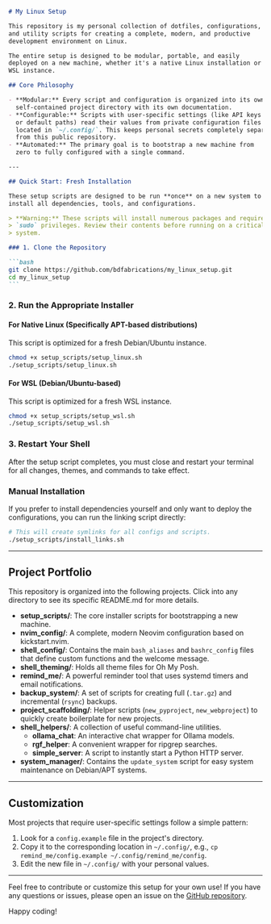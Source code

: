 ````markdown
# My Linux Setup

This repository is my personal collection of dotfiles, configurations,
and utility scripts for creating a complete, modern, and productive
development environment on Linux.

The entire setup is designed to be modular, portable, and easily
deployed on a new machine, whether it's a native Linux installation or a
WSL instance.

## Core Philosophy

- **Modular:** Every script and configuration is organized into its own
  self-contained project directory with its own documentation.
- **Configurable:** Scripts with user-specific settings (like API keys
  or default paths) read their values from private configuration files
  located in `~/.config/`. This keeps personal secrets completely separate
  from this public repository.
- **Automated:** The primary goal is to bootstrap a new machine from
  zero to fully configured with a single command.

---

## Quick Start: Fresh Installation

These setup scripts are designed to be run **once** on a new system to
install all dependencies, tools, and configurations.

> **Warning:** These scripts will install numerous packages and require
> `sudo` privileges. Review their contents before running on a critical
> system.

### 1. Clone the Repository

```bash
git clone https://github.com/bdfabrications/my_linux_setup.git
cd my_linux_setup
```
````

### 2. Run the Appropriate Installer

#### For Native Linux (Specifically APT-based distributions)

This script is optimized for a fresh Debian/Ubuntu instance.

```bash
chmod +x setup_scripts/setup_linux.sh
./setup_scripts/setup_linux.sh
```

#### For WSL (Debian/Ubuntu-based)

This script is optimized for a fresh WSL instance.

```bash
chmod +x setup_scripts/setup_wsl.sh
./setup_scripts/setup_wsl.sh
```

### 3. Restart Your Shell

After the setup script completes, you must close and restart your
terminal for all changes, themes, and commands to take effect.

### Manual Installation

If you prefer to install dependencies yourself and only want to deploy
the configurations, you can run the linking script directly:

```bash
# This will create symlinks for all configs and scripts.
./setup_scripts/install_links.sh
```

---

## Project Portfolio

This repository is organized into the following projects. Click into any
directory to see its specific README.md for more details.

- **setup_scripts/**: The core installer scripts for bootstrapping a new
  machine.
- **nvim_config/**: A complete, modern Neovim configuration based on
  kickstart.nvim.
- **shell_config/**: Contains the main `bash_aliases` and
  `bashrc_config` files that define custom functions and the welcome
  message.
- **shell_theming/**: Holds all theme files for Oh My Posh.
- **remind_me/**: A powerful reminder tool that uses systemd timers and
  email notifications.
- **backup_system/**: A set of scripts for creating full (`.tar.gz`) and
  incremental (`rsync`) backups.
- **project_scaffolding/**: Helper scripts (`new_pyproject`,
  `new_webproject`) to quickly create boilerplate for new projects.
- **shell_helpers/**: A collection of useful command-line utilities.
  - **ollama_chat**: An interactive chat wrapper for Ollama models.
  - **rgf_helper**: A convenient wrapper for ripgrep searches.
  - **simple_server**: A script to instantly start a Python HTTP server.
- **system_manager/**: Contains the `update_system` script for easy
  system maintenance on Debian/APT systems.

---

## Customization

Most projects that require user-specific settings follow a simple
pattern:

1. Look for a `config.example` file in the project's directory.
2. Copy it to the corresponding location in `~/.config/`, e.g., `cp 
remind_me/config.example ~/.config/remind_me/config`.
3. Edit the new file in `~/.config/` with your personal values.

---

Feel free to contribute or customize this setup for your own use! If you
have any questions or issues, please open an issue on the [GitHub
repository](https://github.com/bdfabrications/my_linux_setup/issues).

Happy coding!

```

```
